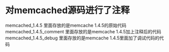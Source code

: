 # 对memcached源码进行了注释

memcached_1.4.5         里面存放的是memcache 1.4.5的原始代码
memcached_1.4.5_comment 里面存放的是memcache 1.4.5加上注释后的代码
memcached_1.4.5_debug   里面存放的是memcache 1.4.5里面加了调试代码的代码
